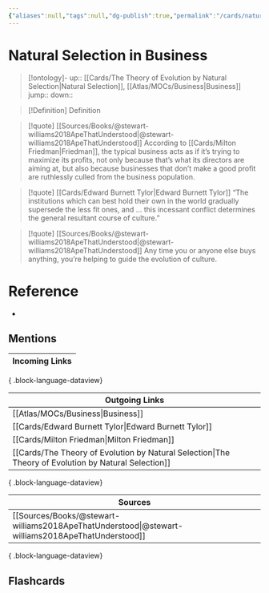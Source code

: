 ```yaml
---
{"aliases":null,"tags":null,"dg-publish":true,"permalink":"/cards/natural-selection-in-business/","dgPassFrontmatter":true}
---
```


# Natural Selection in Business

> [!ontology]-
> up:: [[Cards/The Theory of Evolution by Natural Selection\|Natural Selection]], [[Atlas/MOCs/Business\|Business]]
> jump:: 
> down:: 

> [!Definition] Definition

> [!quote] [[Sources/Books/@stewart-williams2018ApeThatUnderstood\|@stewart-williams2018ApeThatUnderstood]]
> According to [[Cards/Milton Friedman\|Friedman]], the typical business acts as if it’s trying to maximize its profits, not only because that’s what its directors are aiming at, but also because businesses that don’t make a good profit are ruthlessly culled from the business population.

> [!quote] [[Cards/Edward Burnett Tylor\|Edward Burnett Tylor]]
> “The institutions which can best hold their own in the world gradually supersede the less fit ones, and … this incessant conflict determines the general resultant course of culture.”

> [!quote] [[Sources/Books/@stewart-williams2018ApeThatUnderstood\|@stewart-williams2018ApeThatUnderstood]]
> Any time you or anyone else buys anything, you’re helping to guide the evolution of culture.

# Reference

- 

## Mentions

| Incoming Links |
| -------------- |

{ .block-language-dataview}

| Outgoing Links                                                                                          |
| ------------------------------------------------------------------------------------------------------- |
| [[Atlas/MOCs/Business\|Business]]                                                                    |
| [[Cards/Edward Burnett Tylor\|Edward Burnett Tylor]]                                                 |
| [[Cards/Milton Friedman\|Milton Friedman]]                                                           |
| [[Cards/The Theory of Evolution by Natural Selection\|The Theory of Evolution by Natural Selection]] |

{ .block-language-dataview}

| Sources                                                                                             |
| --------------------------------------------------------------------------------------------------- |
| [[Sources/Books/@stewart-williams2018ApeThatUnderstood\|@stewart-williams2018ApeThatUnderstood]] |

{ .block-language-dataview}

## Flashcards